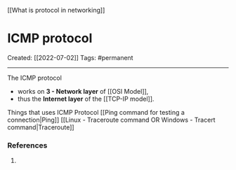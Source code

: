 [[What is protocol in networking]]

# ICMP protocol
Created:  [[2022-07-02]]
Tags: #permanent 

---
The ICMP protocol 
- works on **3 - Network layer** of [[OSI Model]], 
- thus the **Internet layer** of the [[TCP-IP model]].


Things that uses ICMP Protocol
[[Ping command for testing a connection|Ping]]
[[Linux - Traceroute command  OR  Windows - Tracert command|Traceroute]]
















### References
1. 